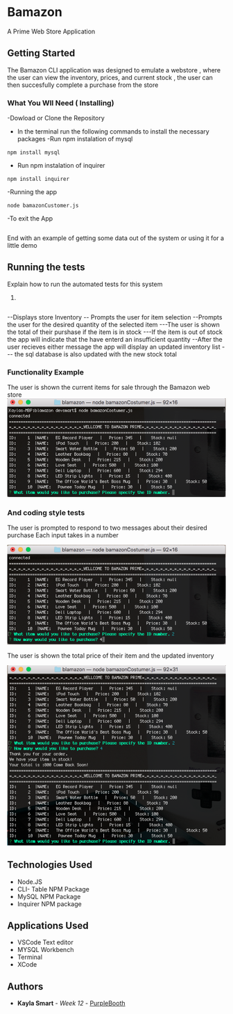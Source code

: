 # Bamazon
A Prime Web Store Application 


## Getting Started

The Bamazon CLI application was designed to emulate a webstore , where the user can view the inventory, prices,  and current stock , the user can then succesfully complete a purchase from the store

### What You WIl Need  ( Installing)

-Dowload or Clone the Repository
- In the terminal run the following commands to install the necessary packages 
-Run npm instalation of  mysql 
```
npm install mysql 
```
- Run npm instalation of inquirer

```
npm install inquirer
```

-Running the app 
```
node bamazonCustomer.js
```
-To exit the App
```CTRL + C
```

End with an example of getting some data out of the system or using it for a little demo

## Running the tests

Explain how to run the automated tests for this system

1.
``` node bamazonCustomer.js
```
--Displays store Inventory
-- Prompts the user for item selection
--Prompts the user for the desired quantity of the selected item
---The user is shown the total of their purshase if the item is in stock
---If the item is out of stock the app will indicate that the have enterd an insufficient quantity
--After the user recieves either message the app will display an updated inventory list
--- the sql database is also updated with the new stock total 

### Functionality Example


The user is shown  the current  items for sale through the Bamazon web store
![alt text](screen1.png "Inital Run")

### And coding style tests

The user is prompted to respond to two messages about their desired purchase
Each input takes in a number

![alt text](screen2.png "User Prompts")


The user is shown the total price of their item and the updated inventory 

![alt text](screen3.png "Results and Updated Store ")



## Technologies Used

* Node.JS
* CLI- Table NPM Package
* MySQL NPM Package
* Inquirer NPM package

## Applications Used
* VSCode Text editor
* MYSQL Workbench
* Terminal
* XCode


## Authors

* **Kayla Smart** - *Week 12* - [PurpleBooth](https://github.com/KaylaSmart)



